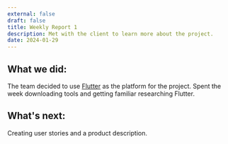 ```yaml
---
external: false
draft: false
title: Weekly Report 1
description: Met with the client to learn more about the project.
date: 2024-01-29
---
```

## What we did:
The team decided to use [Flutter](https://flutter.dev/) as the platform for the project. Spent the week downloading tools and getting familiar researching Flutter.

## What's next:
Creating user stories and a product description.